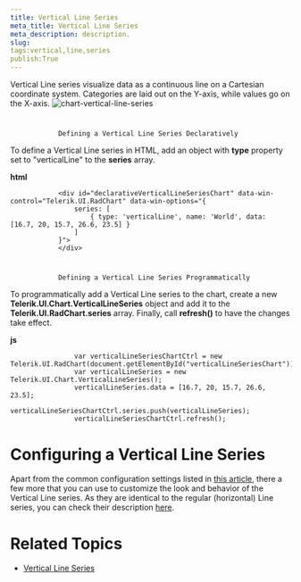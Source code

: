 ```yaml
---
title: Vertical Line Series
meta_title: Vertical Line Series
meta_description: description.
slug: 
tags:vertical,line,series
publish:True
---
```



Vertical Line series visualize data as a continuous line on a Cartesian coordinate system. Categories are laid out
				on the Y-axis, while values go on the X-axis.
			![chart-vertical-line-series](../Media/Controls\Chart\chart-vertical-line-series.png)

# 
				Defining a Vertical Line Series Declaratively
			

To define a Vertical Line series in HTML, add an object with __type__ property set to "verticalLine"
				to the __series__ array.
				


 __html__
    


				<div id="declarativeVerticalLineSeriesChart" data-win-control="Telerik.UI.RadChart" data-win-options="{
					series: [
						{ type: 'verticalLine', name: 'World', data: [16.7, 20, 15.7, 26.6, 23.5] }
					]
				}">
				</div>



# 
				Defining a Vertical Line Series Programmatically
			

To programmatically add a Vertical Line series to the chart, create a new __Telerik.UI.Chart.VerticalLineSeries__
					object and add it to the __Telerik.UI.RadChart.series__ array. Finally, call __refresh()__
					to have the changes take effect.
				


 __js__
    


					var verticalLineSeriesChartCtrl = new Telerik.UI.RadChart(document.getElementById("verticalLineSeriesChart"));
					var verticalLineSeries = new Telerik.UI.Chart.VerticalLineSeries();
					verticalLineSeries.data = [16.7, 20, 15.7, 26.6, 23.5];
					verticalLineSeriesChartCtrl.series.push(verticalLineSeries);
					verticalLineSeriesChartCtrl.refresh();



# Configuring a Vertical Line Series

Apart from the common configuration settings listed in [this article](15e0c300-a141-495d-9355-3d2d35951bd4), there a few more
					that you can use to customize the look and behavior of the Vertical Line series. As they are identical to the regular (horizontal) Line series, you
					can check their description [here](53149c9c-fffe-4443-9a03-1c49fddaacd5).
				

# Related Topics

 * [Vertical Line Series]({{slug:vertical-line-series}})
